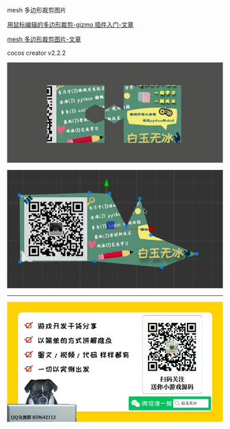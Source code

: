 
mesh 多边形裁剪图片

[用鼠标编辑的多边形裁剪-gizmo 插件入门-文章](https://mp.weixin.qq.com/s/YjH9PAWvtgPiDGxp9y7big)

[mesh 多边形裁剪图片-文章](https://mp.weixin.qq.com/s/r1IEcFXdy4O2Fn4IPs1m_w)

cocos creator v2.2.2 

![](./../img/meshTexture.jpg)

![](./../img/meshTexture.gif)

---

![](./../img/about.jpg)